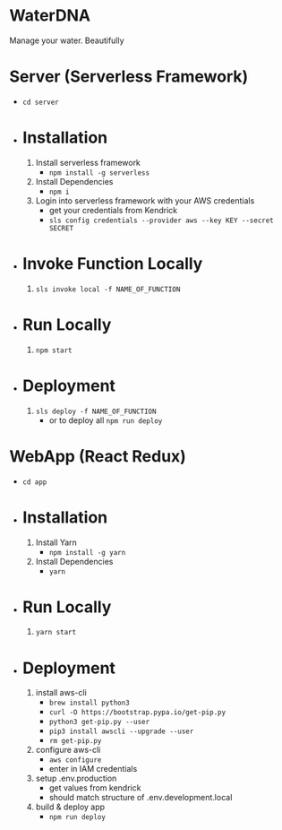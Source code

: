 # WaterDNA
Manage your water. Beautifully


# Server (Serverless Framework)

- `cd server`

- # Installation
	1) Install serverless framework
		- `npm install -g serverless`
	2) Install Dependencies
		- `npm i`
	2) Login into serverless framework with your AWS credentials
		- get your credentials from Kendrick
		- `sls config credentials --provider aws --key KEY --secret SECRET`

- # Invoke Function Locally
	1) `sls invoke local -f NAME_OF_FUNCTION`

- # Run Locally
	1) `npm start`

- # Deployment
	1) `sls deploy -f NAME_OF_FUNCTION`
		- or to deploy all `npm run deploy`



# WebApp (React Redux)

- `cd app`

- # Installation
	1) Install Yarn
		- `npm install -g yarn`
	2) Install Dependencies
		- `yarn`

- # Run Locally
	1) `yarn start`

- # Deployment
	1) install aws-cli
		- `brew install python3`
		- `curl -O https://bootstrap.pypa.io/get-pip.py`
		- `python3 get-pip.py --user`
		- `pip3 install awscli --upgrade --user`
		- `rm get-pip.py`
	2) configure aws-cli
		- `aws configure`
		- enter in IAM credentials
	3) setup .env.production
		- get values from kendrick
		- should match structure of .env.development.local
	3) build & deploy app
		- `npm run deploy`
